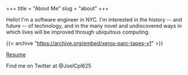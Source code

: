+++
title = "About Me"
slug = "about"
+++

Hello! I'm a software engineer in NYC. I'm interested in the history -- and future -- of technology, and in the many novel and undiscovered ways in which lives will be improved through ubiquitous computing.

{{< archive "https://archive.org/embed/xerox-parc-tapes-v1" >}}

[Resume](https://raw.githubusercontent.com/jkapl/joelkaplandev/master/static/Joel_Kaplan.pdf?raw=true)

Find me on Twitter at @JoelCpl625
